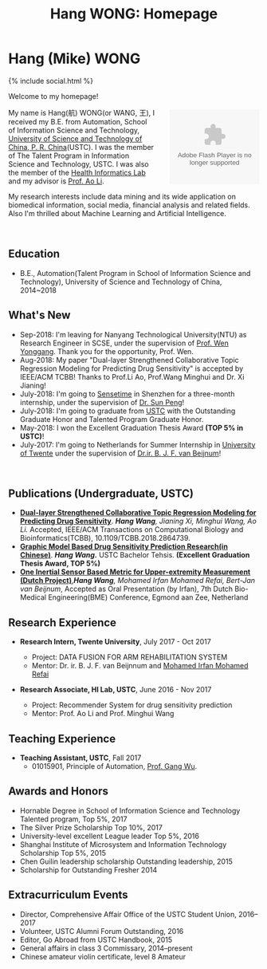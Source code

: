 ﻿---
layout: default
section: home
title: "Hang WONG: Homepage"

---

# Hang (Mike) WONG
{% include social.html %}
&nbsp;

<object classid="clsid:D27CDB6E-AE6D-11cf-96B8-444553540000" 
codebase="http://download.macromedia.com/pub/shockwave/cabs/flash/swflash.cab#version=9,0,16,0" width="180px">
<param name="movie" value="static/info/motion1.swf"> 
<param name="quality" value="high"> 
<param name="play" value="true"> 
<param name="LOOP" value="true"> 
<embed src="static/info/motion1.swf" width="180px" style="float:right; margin-left:30px; margin-top:35px; margin-bottom:10px;" play="true" loop="true" quality="high" pluginspage="http://www.macromedia.com/go/getflashplayer" type="application/x-shockwave-flash"> 
</object> 

Welcome to my homepage! 

My name is Hang(航) WONG(or WANG, 王), I received my B.E. from Automation, School of Information Science and Technology, [University of Science and Technology of China, P. R. China](http://www.ustc.edu.cn/)(USTC). I was the member of The Talent Program in Information Science and Technology, USTC. I was also the member of the [Health Informatics Lab](http://bioinformatics.ustc.edu.cn/) and my advisor is [Prof. Ao Li](http://bioinformatics.ustc.edu.cn/teams.html).

My research interests include data mining and its wide application on biomedical information, social media, financial analysis and related fields. Also I'm thrilled about Machine Learning and Artificial Intelligence.

&nbsp;
## Education
  *  B.E., Automation(Talent Program in School of Information Science and Technology), University of Science and Technology of China, 2014~2018

## What's New
  *  Sep-2018: I'm leaving for Nanyang Technological University(NTU) as Research Engineer in SCSE, under the supervision of [Prof. Wen Yonggang](http://www.ntu.edu.sg/home/ygwen/). Thank you for the opportunity, Prof. Wen.
  *  Aug-2018:   My paper "Dual-layer Strengthened Collaborative Topic Regression Modeling for Predicting Drug Sensitivity" is accepted by IEEE/ACM TCBB! Thanks to Prof.Li Ao, Prof.Wang Minghui and Dr. Xi Jianing!
  *  July-2018:  I'm going to [Sensetime](https://www.sensetime.com) in Shenzhen for a three-month internship, under the supervision of [Dr. Sun Peng](https://www.linkedin.com/in/sunpengsdu/)!
  *  July-2018:  I'm going to graduate from [USTC](http://www.ustc.edu.cn/) with the Outstanding Graduate Honor and Talented Program Graduate Honor.
  * May-2018:  I won the Excellent Graduation Thesis Award **(TOP 5% in USTC)**!
  * July-2017:  I'm going to Netherlands for Summer Internship in [University of Twente](https://www.utwente.nl/en/) under the supervision of [Dr.ir. B. J. F. van Beijnum](https://www.utwente.nl/en/eemcs/bss/people/staff/bert_jan_vanbeijnum/%20)!

&nbsp;

## Publications (Undergraduate, USTC)
  * **[Dual-layer Strengthened Collaborative Topic Regression Modeling for Predicting Drug Sensitivity](static/papers/17-dsctr.pdf)**. *__Hang Wang__, Jianing Xi, Minghui Wang, Ao Li.* Accepted, IEEE/ACM Transactions on Computational Biology and Bioinformatics(TCBB), 10.1109/TCBB.2018.2864739.	
  * **[Graphic Model Based Drug Sensitivity Prediction Research(in Chinese)](static/papers/18-thesis.pdf)**. *__Hang Wang.__* USTC Bachelor Tehsis. **(Excellent Graduation Thesis Award, TOP 5%)**
  * **[One Inertial Sensor Based Metric for Upper-extremity Measurement (Dutch Project)](static/papers/17-tnsre.pdf)**,*__Hang Wang__, Mohamed Irfan Mohamed Refai, Bert-Jan van Beijnum*, Accepted as Oral Presentation (by Irfan), 7th Dutch Bio-Medical Engineering(BME)  Conference, Egmond aan Zee, Netherland


## Research Experience
  * **Research Intern, Twente University**, July 2017 - Oct 2017
	* Project: DATA FUSION FOR ARM REHABILITATION SYSTEM
	* Mentor:  Dr. ir. B. J. F. van Beijnnum and [Mohamed Irfan Mohamed Refai](https://www.linkedin.com/in/mrmirfan/)

  * **Research Associate, HI Lab, USTC**, June 2016 - Nov 2017
    * Project: Recommender System for drug sensitivity prediction
    * Mentor:  Prof. Ao Li and Prof. Minghui Wang



## Teaching Experience
  * **Teaching Assistant, USTC**, Fall 2017
    * 01015901, Principle of Automation, [Prof. Gang Wu](http://iia.ustc.edu.cn/iia/?p=33).


## Awards and Honors
 * Hornable Degree in School of Information Science and Technology Talented program, Top 5%, 2017
 * The Silver Prize Scholarship Top 10%, 2017
 * University-level excellent League leader Top 5%, 2016
 * Shanghai Institute of Microsystem and Information Technology Scholarship Top 5%, 2015
 * Chen Guilin leadership scholarship Outstanding leadership, 2015
 * Scholarship for Outstanding Fresher 2014


## Extracurriculum Events
 * Director, Comprehensive Affair Office of the USTC Student Union, 2016–2017
 * Volunteer, USTC Alumni Forum Outstanding, 2016
 * Editor, Go Abroad from USTC Handbook, 2015
 * General affairs in class 3 Commissary, 2014–present
 * Chinese amateur violin certificate, level 8 Amateur
